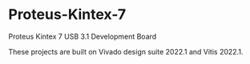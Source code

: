 # Proteus-Kintex-7
Proteus Kintex 7 USB 3.1 Development Board

These projects are built on Vivado design suite 2022.1 and Vitis 2022.1.